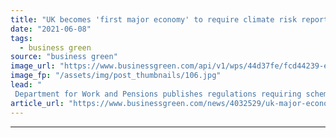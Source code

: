 ```yaml
---
title: "UK becomes 'first major economy' to require climate risk reporting from pension schemes"
date: "2021-06-08"
tags: 
  - business green
source: "business green"
image_url: "https://www.businessgreen.com/api/v1/wps/44d37fe/fcd44239-ef1c-438f-802e-da6311c9db92/6/iw-climate-change-renewable-011-185x114.jpg"
image_fp: "/assets/img/post_thumbnails/106.jpg"
lead: "
 Department for Work and Pensions publishes regulations requiring schemes with £5bn or more in assets to report in line with the TCFD guidelines ..."
article_url: "https://www.businessgreen.com/news/4032529/uk-major-economy-require-climate-risk-reporting-pension-schemes"
---
```


---

